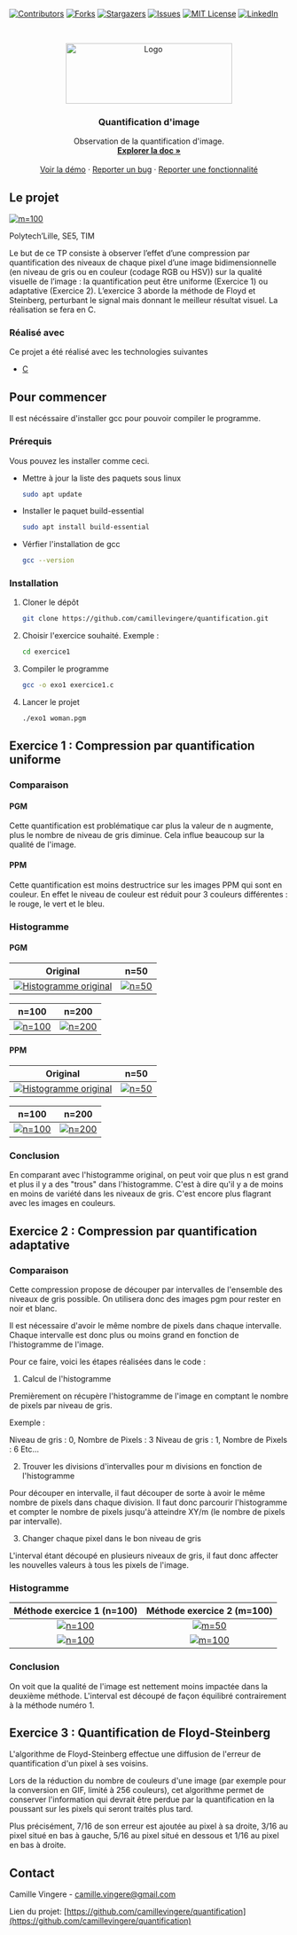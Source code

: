<!--
*** Thanks for checking out the quantification. If you have a suggestion
*** that would make this better, please fork the repo and create a pull request
*** or simply open an issue with the tag "enhancement".
*** Thanks again! Now go create something AMAZING! :D
-->

<!-- PROJECT SHIELDS -->
<!--
*** I'm using markdown "reference style" links for readability.
*** Reference links are enclosed in brackets [ ] instead of parentheses ( ).
*** See the bottom of this document for the declaration of the reference variables
*** for contributors-url, forks-url, etc. This is an optional, concise syntax you may use.
*** https://www.markdownguide.org/basic-syntax/#reference-style-links
-->

[![Contributors][contributors-shield]][contributors-url]
[![Forks][forks-shield]][forks-url]
[![Stargazers][stars-shield]][stars-url]
[![Issues][issues-shield]][issues-url]
[![MIT License][license-shield]][license-url]
[![LinkedIn][linkedin-shield]][linkedin-url]

<!-- PROJECT LOGO -->
<br />
<p align="center">
  <a href="https://github.com/camille/quantification">
    <img src="images/logo.png" alt="Logo" width="300" height="109">
  </a>

  <h3 align="center">Quantification d'image</h3>

  <p align="center">
    Observation de la quantification d'image.
    <br />
    <a href="https://github.com/camillevingere/quantification"><strong>Explorer la doc »</strong></a>
    <br />
    <br />
    <a href="https://github.com/camillevingere/quantification">Voir la démo</a>
    ·
    <a href="https://github.com/camillevingere/quantification/issues">Reporter un bug</a>
    ·
    <a href="https://github.com/camillevingere/quantification/issues">Reporter une fonctionnalité</a>
  </p>
</p>

<!-- ABOUT THE PROJECT -->

## Le projet

[![m=100][test]](https://vingere.com)

Polytech’Lille, SE5, TIM

Le but de ce TP consiste à observer l’effet d’une compression par quantification des niveaux de chaque pixel d’une image bidimensionnelle (en niveau de gris ou en couleur (codage RGB ou HSV)) sur la qualité visuelle de l’image : la quantification peut être uniforme (Exercice 1) ou adaptative (Exercice 2). L’exercice 3 aborde la méthode de Floyd et Steinberg, perturbant le signal mais donnant le meilleur résultat visuel. La réalisation se fera en C.

### Réalisé avec

Ce projet a été réalisé avec les technologies suivantes

- [C](<https://fr.wikipedia.org/wiki/C_(langage)>)

<!-- GETTING STARTED -->

## Pour commencer

Il est nécéssaire d'installer gcc pour pouvoir compiler le programme.

### Prérequis

Vous pouvez les installer comme ceci.

- Mettre à jour la liste des paquets sous linux
  ```sh
  sudo apt update
  ```
- Installer le paquet build-essential
  ```sh
  sudo apt install build-essential
  ```
- Vérfier l'installation de gcc
  ```sh
  gcc --version
  ```

### Installation

1. Cloner le dépôt
   ```sh
   git clone https://github.com/camillevingere/quantification.git
   ```
2. Choisir l'exercice souhaité. Exemple :
   ```sh
   cd exercice1
   ```
3. Compiler le programme
   ```sh
   gcc -o exo1 exercice1.c
   ```
4. Lancer le projet
   ```sh
   ./exo1 woman.pgm
   ```

## Exercice 1 : Compression par quantification uniforme

### Comparaison

#### PGM

Cette quantification est problématique car plus la valeur de n augmente, plus le nombre de niveau de gris diminue. Cela influe beaucoup sur la qualité de l'image.

#### PPM

Cette quantification est moins destructrice sur les images PPM qui sont en couleur. En effet le niveau de couleur est réduit pour 3 couleurs différentes : le rouge, le vert et le bleu.

### Histogramme

#### PGM

|                     Original                      |         n=50          |
| :-----------------------------------------------: | :-------------------: |
| [![Histogramme original][histogramme_original]]() | [![n=50][n_50_pgm]]() |

|          n=100          |          n=200          |
| :---------------------: | :---------------------: |
| [![n=100][n_100_pgm]]() | [![n=200][n_200_pgm]]() |

#### PPM

|                       Original                        |         n=50          |
| :---------------------------------------------------: | :-------------------: |
| [![Histogramme original][histogramme_original_ppm]]() | [![n=50][n_50_ppm]]() |

|          n=100          |          n=200          |
| :---------------------: | :---------------------: |
| [![n=100][n_100_ppm]]() | [![n=200][n_200_ppm]]() |

### Conclusion

En comparant avec l'histogramme original, on peut voir que plus n est grand et plus il y a des "trous" dans l'histogramme. C'est à dire qu'il y a de moins en moins de variété dans les niveaux de gris. C'est encore plus flagrant avec les images en couleurs.

## Exercice 2 : Compression par quantification adaptative

### Comparaison

Cette compression propose de découper par intervalles de l'ensemble des niveaux de gris possible. On utilisera donc des images pgm pour rester en noir et blanc.

Il est nécessaire d'avoir le même nombre de pixels dans chaque intervalle. Chaque intervalle est donc plus ou moins grand en fonction de l'histogramme de l'image.

Pour ce faire, voici les étapes réalisées dans le code :

1. Calcul de l'histogramme

Premièrement on récupère l'histogramme de l'image en comptant le nombre de pixels par niveau de gris.

Exemple :

Niveau de gris : 0, Nombre de Pixels : 3
Niveau de gris : 1, Nombre de Pixels : 6
Etc...

2. Trouver les divisions d'intervalles pour m divisions en fonction de l'histogramme

Pour découper en intervalle, il faut découper de sorte à avoir le même nombre de pixels dans chaque division. Il faut donc parcourir l'histogramme et compter le nombre de pixels jusqu'à atteindre XY/m (le nombre de pixels par intervalle).

3. Changer chaque pixel dans le bon niveau de gris

L'interval étant découpé en plusieurs niveaux de gris, il faut donc affecter les nouvelles valeurs à tous les pixels de l'image.

### Histogramme

| Méthode exercice 1 (n=100) | Méthode exercice 2 (m=100) |
| :------------------------: | :------------------------: |
|  [![n=100][n_100_pgm]]()   |   [![m=50][m_50_pgm]]()    |
|    [![n=100][n=100]]()     |     [![m=100][test]]()     |

### Conclusion

On voit que la qualité de l'image est nettement moins impactée dans la deuxième méthode. L'interval est découpé de façon équilibré contrairement à la méthode numéro 1.

## Exercice 3 : Quantification de Floyd-Steinberg

L'algorithme de Floyd-Steinberg effectue une diffusion de l'erreur de quantification d'un pixel à ses voisins.

Lors de la réduction du nombre de couleurs d'une image (par exemple pour la conversion en GIF, limité à 256 couleurs), cet algorithme permet de conserver l'information qui devrait être perdue par la quantification en la poussant sur les pixels qui seront traités plus tard.

Plus précisément, 7/16 de son erreur est ajoutée au pixel à sa droite, 3/16 au pixel situé en bas à gauche, 5/16 au pixel situé en dessous et 1/16 au pixel en bas à droite.

<!-- CONTACT -->

## Contact

Camille Vingere - camille.vingere@gmail.com

Lien du projet: [https://github.com/camillevingere/quantification](https://github.com/camillevingere/quantification)

<!-- MARKDOWN LINKS & IMAGES -->
<!-- https://www.markdownguide.org/basic-syntax/#reference-style-links -->

[contributors-shield]: https://img.shields.io/github/contributors/camillevingere/quantification.svg?style=for-the-badge
[contributors-url]: https://github.com/camillevingere/quantification/graphs/contributors
[forks-shield]: https://img.shields.io/github/forks/camillevingere/quantification.svg?style=for-the-badge
[forks-url]: https://github.com/camillevingere/quantification/network/members
[stars-shield]: https://img.shields.io/github/stars/camillevingere/quantification.svg?style=for-the-badge
[stars-url]: https://github.com/camillevingere/quantification/stargazers
[issues-shield]: https://img.shields.io/github/issues/camillevingere/quantification.svg?style=for-the-badge
[issues-url]: https://github.com/camillevingere/quantification/issues
[license-shield]: https://img.shields.io/github/license/camillevingere/quantification.svg?style=for-the-badge
[license-url]: https://github.com/camillevingere/quantification/blob/master/LICENSE.txt
[linkedin-shield]: https://img.shields.io/badge/-LinkedIn-black.svg?style=for-the-badge&logo=linkedin&colorB=555
[linkedin-url]: https://www.linkedin.com/in/camille-vingere/
[product-screenshot]: images/screenshot.png
[n_50_pgm]: images/n_50_pgm.png
[n_100_pgm]: images/n_100_pgm.png
[n_200_pgm]: images/n_200_pgm.png
[n_50_ppm]: images/n_50_ppm.png
[n_100_ppm]: images/n_100_ppm.png
[n_200_ppm]: images/n_200_ppm.png
[m_50_pgm]: images/n_50_pgm.png
[test]: images/test.png
[n=100]: images/n_100.png
[histogramme_original]: images/histogramme_original.png
[histogramme_original_ppm]: images/histogramme_original_ppm.png
